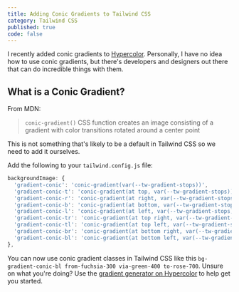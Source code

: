 ```yaml
---
title: Adding Conic Gradients to Tailwind CSS
category: Tailwind CSS
published: true
code: false
---
```


I recently added conic gradients to [Hypercolor](https://hypercolor.dev/). Personally, I have no idea how to use conic gradients, but there's developers and designers out there that can do incredible things with them.

## What is a Conic Gradient?

From MDN:

> `conic-gradient()` CSS function creates an image consisting of a gradient with color transitions rotated around a center point

This is not something that's likely to be a default in Tailwind CSS so we need to add it ourselves.

Add the following to your `tailwind.config.js` file:

```js
backgroundImage: {
  'gradient-conic': 'conic-gradient(var(--tw-gradient-stops))',
  'gradient-conic-t': 'conic-gradient(at top, var(--tw-gradient-stops))',
  'gradient-conic-r': 'conic-gradient(at right, var(--tw-gradient-stops))',
  'gradient-conic-b': 'conic-gradient(at bottom, var(--tw-gradient-stops))',
  'gradient-conic-l': 'conic-gradient(at left, var(--tw-gradient-stops))',
  'gradient-conic-tr': 'conic-gradient(at top right, var(--tw-gradient-stops))',
  'gradient-conic-tl': 'conic-gradient(at top left, var(--tw-gradient-stops))',
  'gradient-conic-br': 'conic-gradient(at bottom right, var(--tw-gradient-stops))',
  'gradient-conic-bl': 'conic-gradient(at bottom left, var(--tw-gradient-stops))',
},
```

You can now use conic gradient classes in Tailwind CSS like this `bg-gradient-conic-bl from-fuchsia-300 via-green-400 to-rose-700`. Unsure on what you're doing? Use the [gradient generator on Hypercolor](https://hypercolor.dev/generator) to help get you started.

